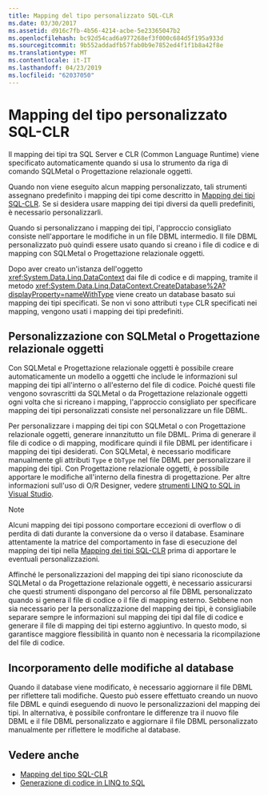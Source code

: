 ```yaml
---
title: Mapping del tipo personalizzato SQL-CLR
ms.date: 03/30/2017
ms.assetid: d916c7fb-4b56-4214-acbe-5e23365047b2
ms.openlocfilehash: bc92d54cad6a977268ef3f000c684d5f195a933d
ms.sourcegitcommit: 9b552addadfb57fab0b9e7852ed4f1f1b8a42f8e
ms.translationtype: MT
ms.contentlocale: it-IT
ms.lasthandoff: 04/23/2019
ms.locfileid: "62037050"
---
```

# <a name="sql-clr-custom-type-mappings"></a>Mapping del tipo personalizzato SQL-CLR
Il mapping dei tipi tra SQL Server e CLR (Common Language Runtime) viene specificato automaticamente quando si usa lo strumento da riga di comando SQLMetal o Progettazione relazionale oggetti.  
  
 Quando non viene eseguito alcun mapping personalizzato, tali strumenti assegnano predefinito i mapping dei tipi come descritto in [Mapping dei tipi SQL-CLR](../../../../../../docs/framework/data/adonet/sql/linq/sql-clr-type-mapping.md). Se si desidera usare mapping dei tipi diversi da quelli predefiniti, è necessario personalizzarli.  
  
 Quando si personalizzano i mapping dei tipi, l'approccio consigliato consiste nell'apportare le modifiche in un file DBML intermedio. Il file DBML personalizzato può quindi essere usato quando si creano i file di codice e di mapping con SQLMetal o Progettazione relazionale oggetti.  
  
 Dopo aver creato un'istanza dell'oggetto <xref:System.Data.Linq.DataContext> dai file di codice e di mapping, tramite il metodo <xref:System.Data.Linq.DataContext.CreateDatabase%2A?displayProperty=nameWithType> viene creato un database basato sui mapping dei tipi specificati. Se non vi sono attributi `type` CLR specificati nei mapping, vengono usati i mapping dei tipi predefiniti.  
  
## <a name="customization-with-sqlmetal-or-or-designer"></a>Personalizzazione con SQLMetal o Progettazione relazionale oggetti  
 Con SQLMetal e Progettazione relazionale oggetti è possibile creare automaticamente un modello a oggetti che include le informazioni sul mapping dei tipi all'interno o all'esterno del file di codice. Poiché questi file vengono sovrascritti da SQLMetal o da Progettazione relazionale oggetti ogni volta che si ricreano i mapping, l'approccio consigliato per specificare mapping dei tipi personalizzati consiste nel personalizzare un file DBML.  
  
 Per personalizzare i mapping dei tipi con SQLMetal o con Progettazione relazionale oggetti, generare innanzitutto un file DBML. Prima di generare il file di codice o di mapping, modificare quindi il file DBML per identificare i mapping dei tipi desiderati. Con SQLMetal, è necessario modificare manualmente gli attributi `Type` e `DbType` nel file DBML per personalizzare il mapping dei tipi. Con Progettazione relazionale oggetti, è possibile apportare le modifiche all'interno della finestra di progettazione. Per altre informazioni sull'uso di O/R Designer, vedere [strumenti LINQ to SQL in Visual Studio](/visualstudio/data-tools/linq-to-sql-tools-in-visual-studio2).  
  
> [!NOTE]
>  Alcuni mapping dei tipi possono comportare eccezioni di overflow o di perdita di dati durante la conversione da o verso il database. Esaminare attentamente la matrice del comportamento in fase di esecuzione del mapping dei tipi nella [Mapping dei tipi SQL-CLR](../../../../../../docs/framework/data/adonet/sql/linq/sql-clr-type-mapping.md) prima di apportare le eventuali personalizzazioni.  
  
 Affinché le personalizzazioni del mapping dei tipi siano riconosciute da SQLMetal o da Progettazione relazionale oggetti, è necessario assicurarsi che questi strumenti dispongano del percorso al file DBML personalizzato quando si genera il file di codice o il file di mapping esterno. Sebbene non sia necessario per la personalizzazione del mapping dei tipi, è consigliabile separare sempre le informazioni sul mapping dei tipi dal file di codice e generare il file di mapping dei tipi esterno aggiuntivo. In questo modo, si garantisce maggiore flessibilità in quanto non è necessaria la ricompilazione del file di codice.  
  
## <a name="incorporating-database-changes"></a>Incorporamento delle modifiche al database  
 Quando il database viene modificato, è necessario aggiornare il file DBML per riflettere tali modifiche. Questo può essere effettuato creando un nuovo file DBML e quindi eseguendo di nuovo le personalizzazioni del mapping dei tipi. In alternativa, è possibile confrontare le differenze tra il nuovo file DBML e il file DBML personalizzato e aggiornare il file DBML personalizzato manualmente per riflettere le modifiche al database.  
  
## <a name="see-also"></a>Vedere anche

- [Mapping del tipo SQL-CLR](../../../../../../docs/framework/data/adonet/sql/linq/sql-clr-type-mapping.md)
- [Generazione di codice in LINQ to SQL](../../../../../../docs/framework/data/adonet/sql/linq/code-generation-in-linq-to-sql.md)
